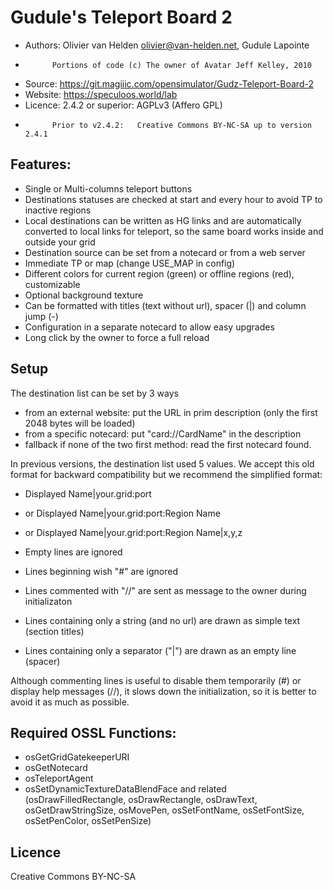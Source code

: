 # Gudule's Teleport Board 2

* Authors:  Olivier van Helden <olivier@van-helden.net>, Gudule Lapointe
*           Portions of code (c) The owner of Avatar Jeff Kelley, 2010
* Source:   https://git.magiiic.com/opensimulator/Gudz-Teleport-Board-2
* Website:  https://speculoos.world/lab
* Licence:  2.4.2 or superior: AGPLv3 (Affero GPL)
*           Prior to v2.4.2:   Creative Commons BY-NC-SA up to version 2.4.1

## Features:

* Single or Multi-columns teleport buttons
* Destinations statuses are checked at start and every hour to avoid TP to inactive regions
* Local destinations can be written as HG links and are automatically converted to local links for teleport, so the same board works inside and outside your grid
* Destination source can be set from a notecard or from a web server
* Immediate TP or map (change USE_MAP in config)
* Different colors for current region (green) or offline regions (red), customizable
* Optional background texture
* Can be formatted with titles (text without url), spacer (|) and column jump (-)
* Configuration in a separate notecard to allow easy upgrades
* Long click by the owner to force a full reload

## Setup

The destination list can be set by 3 ways
 - from an external website: put the URL in prim description
   (only the first 2048 bytes will be loaded)
 - from a specific notecard: put "card://CardName" in the description
 - fallback if none of the two first method: read the first notecard found.

In previous versions, the destination list used 5 values. We accept this old
format for backward compatibility but we recommend the simplified format:
*    Displayed Name|your.grid:port
* or Displayed Name|your.grid:port:Region Name
* or Displayed Name|your.grid:port:Region Name|x,y,z

* Empty lines are ignored
* Lines beginning wish "#" are ignored
* Lines commented with "//" are sent as message to the owner during initializaton
* Lines containing only a string (and no url) are drawn as simple text (section titles)
* Lines containing only a separator ("|") are drawn as an empty line (spacer)

Although commenting lines is useful to disable them temporarily (#) or display
help messages (//), it slows down the initialization, so it is better to avoid
it as much as possible.

## Required OSSL Functions:

* osGetGridGatekeeperURI
* osGetNotecard
* osTeleportAgent
* osSetDynamicTextureDataBlendFace and related
   (osDrawFilledRectangle, osDrawRectangle, osDrawText,
   osGetDrawStringSize, osMovePen, osSetFontName, osSetFontSize,
   osSetPenColor, osSetPenSize)

## Licence
Creative Commons BY-NC-SA
